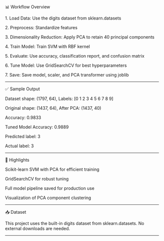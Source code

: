 📊 Workflow Overview

1.⁠ ⁠Load Data: Use the digits dataset from sklearn.datasets


2.⁠ ⁠Preprocess: Standardize features


3.⁠ ⁠Dimensionality Reduction: Apply PCA to retain 40 principal components


4.⁠ ⁠Train Model: Train SVM with RBF kernel


5.⁠ ⁠Evaluate: Use accuracy, classification report, and confusion matrix


6.⁠ ⁠Tune Model: Use GridSearchCV for best hyperparameters


7.⁠ ⁠Save: Save model, scaler, and PCA transformer using joblib




---

✅ Sample Output

Dataset shape: (1797, 64), Labels: [0 1 2 3 4 5 6 7 8 9]

Original shape: (1437, 64), After PCA: (1437, 40)

Accuracy: 0.9833

Tuned Model Accuracy: 0.9889

Predicted label: 3

Actual label: 3


---

📌 Highlights

Scikit-learn SVM with PCA for efficient training

GridSearchCV for robust tuning

Full model pipeline saved for production use

Visualization of PCA component clustering



---

📥 Dataset

This project uses the built-in digits dataset from sklearn.datasets. No external downloads are needed.

---
